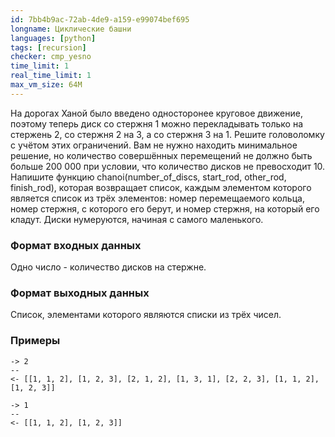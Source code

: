 ```yaml
---
id: 7bb4b9ac-72ab-4de9-a159-e99074bef695
longname: Циклические башни
languages: [python]
tags: [recursion]
checker: cmp_yesno
time_limit: 1
real_time_limit: 1
max_vm_size: 64M
---
```



На дорогах Ханой было введено односторонее круговое движение, поэтому теперь диск со стержня 1 можно перекладывать только на стержень 2, со стержня 2 на 3, а со стержня 3 на 1.
Решите головоломку с учётом этих ограничений. Вам не нужно находить минимальное решение, но количество совершённых перемещений не должно быть больше 200 000 при условии, что количество дисков не превосходит 10.
Напишите функцию chanoi(number_of_discs, start_rod, other_rod, finish_rod), которая возвращает список, каждым элементом которого является список из трёх элементов: номер перемещаемого кольца, номер стержня, с которого его берут, и номер стержня, на который его кладут.
Диски нумеруются, начиная с самого маленького.
### Формат входных данных

Одно число - количество дисков на стержне.

### Формат выходных данных

Список, элементами которого являются списки из трёх чисел.

### Примеры

```
-> 2
--
<- [[1, 1, 2], [1, 2, 3], [2, 1, 2], [1, 3, 1], [2, 2, 3], [1, 1, 2], [1, 2, 3]]
```

```
-> 1
--
<- [[1, 1, 2], [1, 2, 3]]
```
